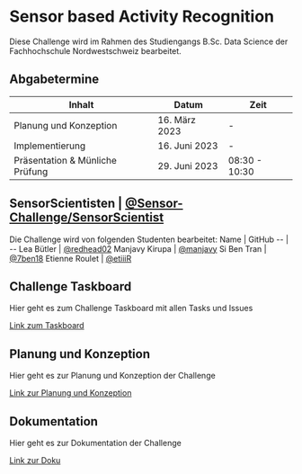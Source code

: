 # Sensor based Activity Recognition

Diese Challenge wird im Rahmen des Studiengangs B.Sc. Data Science der Fachhochschule Nordwestschweiz bearbeitet.

## Abgabetermine 
Inhalt | Datum | Zeit
-- | -- | --
Planung und Konzeption | 16. März 2023 | - 
Implementierung | 16. Juni 2023 | -
Präsentation & Münliche Prüfung | 29. Juni 2023 | 08:30 - 10:30

## SensorScientisten | [@Sensor-Challenge/SensorScientist](https://github.com/orgs/CDL1-Sensor/teams/sensorscientist)
Die Challenge wird von folgenden Studenten bearbeitet:
Name | GitHub
-- | --
Lea Bütler | [@redhead02](https://github.com/redhead02)
Manjavy Kirupa | [@manjavy](https://github.com/manjavy) 
Si Ben Tran | [@7ben18](https://github.com/7ben18)
Etienne Roulet  | [@etiiiR](https://github.com/etiiiR)

## Challenge Taskboard
Hier geht es zum Challenge Taskboard mit allen Tasks und Issues

[Link zum Taskboard](https://github.com/orgs/CDL1-Sensor/projects/1)

## Planung und Konzeption
Hier geht es zur Planung und Konzeption der Challenge

[Link zur Planung und Konzeption](https://github.com/CDL1-Sensor/Sensor_Planung_Konzeption)

## Dokumentation
Hier geht es zur Dokumentation der Challenge

[Link zur Doku](https://github.com/CDL1-Sensor/Sensor_Dokumentation)

